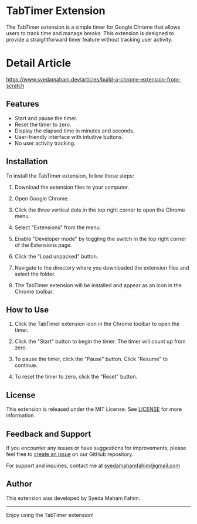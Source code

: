 # TabTimer Extension

The TabTimer extension is a simple timer for Google Chrome that allows users to track time and manage breaks. This extension is designed to provide a straightforward timer feature without tracking user activity.

# Detail Article 
https://www.syedamaham.dev/articles/build-a-chrome-extension-from-scratch
## Features

- Start and pause the timer.
- Reset the timer to zero.
- Display the elapsed time in minutes and seconds.
- User-friendly interface with intuitive buttons.
- No user activity tracking.

## Installation

To install the TabTimer extension, follow these steps:

1. Download the extension files to your computer.

2. Open Google Chrome.

3. Click the three vertical dots in the top right corner to open the Chrome menu.

4. Select "Extensions" from the menu.

5. Enable "Developer mode" by toggling the switch in the top right corner of the Extensions page.

6. Click the "Load unpacked" button.

7. Navigate to the directory where you downloaded the extension files and select the folder.

8. The TabTimer extension will be installed and appear as an icon in the Chrome toolbar.

## How to Use

1. Click the TabTimer extension icon in the Chrome toolbar to open the timer.

2. Click the "Start" button to begin the timer. The timer will count up from zero.

3. To pause the timer, click the "Pause" button. Click "Resume" to continue.

4. To reset the timer to zero, click the "Reset" button.

## License

This extension is released under the MIT License. See [LICENSE](LICENSE) for more information.

## Feedback and Support

If you encounter any issues or have suggestions for improvements, please feel free to [create an issue](https://github.com/SyedaMahamFahim/TabTimer) on our GitHub repository.

For support and inquiries, contact me at syedamahamfahim@gmail.com

## Author

This extension was developed by Syeda Maham Fahim.

---

Enjoy using the TabTimer extension!

